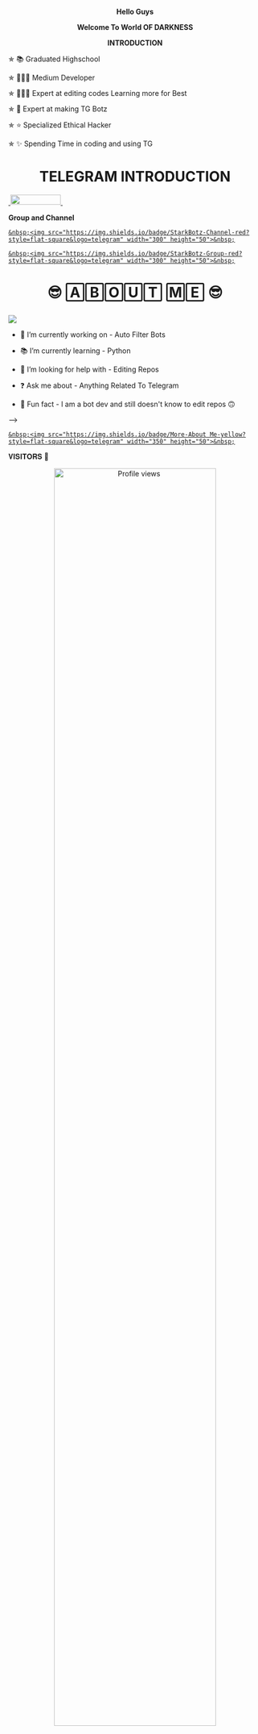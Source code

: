 <p align="center">
<b>Hello Guys
</b>
</p>
<p align="center">
<b>Welcome To World OF DARKNESS
</b>
</p>
<p align="center"> 
<b> INTRODUCTION
</b>
</p>

✯ 📚 Graduated Highschool

✯ 🧑🏻‍💻 Medium Developer

✯ 🧑🏻‍💻 Expert at editing codes Learning more for Best

✯ 🤖 Expert at making TG Botz

✯ ⭐ Specialized Ethical Hacker

✯ ✨ Spending Time in coding and using TG

<h1 align="center">
  <b>TELEGRAM INTRODUCTION</b>
</h1>
<p align="side">
  <a href="https://t.me/lord1of5darkness9">
    &nbsp;<img src="https://img.shields.io/badge/LORD-_SA-darkgreen?style=flat-curvesquare&logo=telegram" width="100" height="20">&nbsp;
  </a>
</p>
<p align="side">
<b>Group and Channel
</b>
</p>
<a href="https://t.me/StarkBotz">

    &nbsp;<img src="https://img.shields.io/badge/StarkBotz-Channel-red?style=flat-square&logo=telegram" width="300" height="50">&nbsp;

</a>

</p>

<p align="center">

<a href="https://t.me/Starkbotz_supportgroup">

    &nbsp;<img src="https://img.shields.io/badge/StarkBotz-Group-red?style=flat-square&logo=telegram" width="300" height="50">&nbsp;

</a>

</p>

<h1 align="center">

<b>😎 🄰🄱🄾🅄🅃 🄼🄴 😎</b>

</h1>

<p align="middle">

<img src="https://badgen.net/badge/Name/SpideySer/FF1000FF?icon=awesome&labelColor=0080FF"></a>

- 🔭 I’m currently working on - Auto Filter Bots

- 📚 I’m currently learning - Python

- 🤔 I’m looking for help with - Editing Repos

- ❓️ Ask me about - Anything Related To Telegram

- 🤣 Fun fact - I am a bot dev and still doesn't know to edit repos 🙃

-->

<p align="center">

  <a href="https://t.me/Spidey_Ser_Official">

    &nbsp;<img src="https://img.shields.io/badge/More-About Me-yellow?style=flat-square&logo=telegram" width="350" height="50">&nbsp;

  </a>

<p align="center">

 𝐕𝐈𝐒𝐈𝐓𝐎𝐑𝐒 🧐

</p>

<p align="center">

<img width="80%" src="https://gpvc.arturio.dev/SpideySerTG" alt="Profile views" />

</p>

<p align="center">

<b>Thankyou For Visiting My Profile 🥰

</b>

</p>
